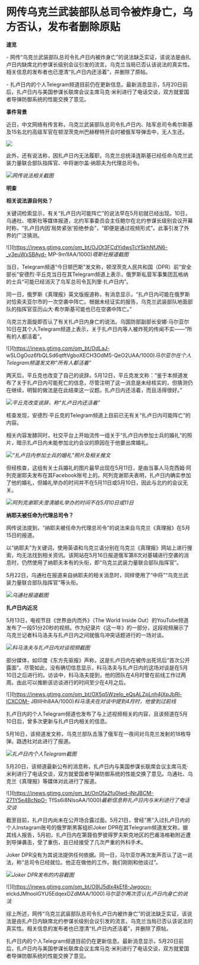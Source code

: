 # 网传乌克兰武装部队总司令被炸身亡，乌方否认，发布者删除原贴

**速览**

\-
网传“乌克兰武装部队总司令扎卢日内被炸身亡”的说法缺乏实证，该说法是由扎卢日内缺席北约参谋长级别会议引发的流言。乌克兰当局已否认该说法的真实性。相关信息的发布者也已澄清“扎卢日内还活着”，并删除了原帖。

\-
扎卢日内的个人Telegram频道目前仍在更新信息。最新消息显示，5月20日前后，扎卢日内与美国参谋长联席会议主席马克·米利进行了电话交谈，双方就爱国者导弹防御系统的性能交换了意见。

**事件背景**

近日，中文网络有传言称，乌克兰武装部队总司令扎卢日内、陆军总司令希尔斯基及15名北约高级军官在顿涅茨克州巴赫穆特开会时被俄军导弹击中，无人生还。

![](https://inews.gtimg.com/om_bt/O6teaF0sxvj8XK37eY87bEFQubQZojdNaB9wLRkdYsMFsAA/1000)

此外，还有说法称，因扎卢日内无法履职，乌克兰总统泽连斯基已经任命乌克兰武装力量联合部队指挥官、中将谢尔盖·纳耶夫为代理总司令。

![](https://inews.gtimg.com/om_bt/O4arVwX0dfP9lo0nYKVvXJOCwlxJL3jBQ0c9cldTbv0MsAA/1000)_网传说法相关截图_

**明查**

**相关说法源自何处？**

关键词检索显示，有关“扎卢日内可能阵亡”的说法早在5月初就已经出现。10日，乌通社、塔斯社等媒体报道，北约军事委员会主任鲍尔在北约参谋长级别会议开幕时称，“扎卢日内因‘局势紧张’拒绝参会”，“即便是通过视频形式”。此事引发了外界的广泛猜测。

![](https://inews.gtimg.com/om_bt/OJOt3FCdYidwsTcY5khNfJN6-_y3euWxSBAyd-
MP-9m1IAA/1000)_塔斯社报道截图_

当日，Telegram频道“今日顿巴斯”发文称，顿涅茨克人民共和国（DPR）前“安全部长”安德烈·平丘克当日在其Telegram频道上表示，俄罗斯私营军事集团瓦格纳的士兵“可能已经消灭了乌军总司令瓦列里·扎卢日内”。

同一日，俄罗斯《真理报》英文版报道称，有消息显示，“扎卢日内可能在俄罗斯对恰索夫亚尔市的一次空袭中阵亡。根据未经证实的报告，乌克兰武装部队地面部队的指挥官亚历山大·希尔斯基可能也已在空袭中阵亡。”

乌克兰方面旋即否认了有关扎卢日内身亡的说法。乌国防部副部长安娜·马尔亚尔10日在其个人Telegram频道上表示，关于扎卢日内等人被炸死的传闻不实——“所有的人都活着”。

![](https://inews.gtimg.com/om_bt/OdLaJ-
wSLOgOoz6fbQLSd6qtftVgboXECH3OdM5-QeO2UAA/1000)_马尔亚尔在个人Telegram频道发文称“所有人都活着”_

两天后，平丘克也改变了自己的说辞。5月12日，平丘克发文称：“鉴于本频道发布了关于扎卢日内可能死亡的信息，尽管注明了这一消息是未经核实的，但猜测仍在继续，明智的做法是在此结束这一议题。扎卢日内还活着，而且活得很好。”

![](https://inews.gtimg.com/om_bt/O29CXdaEl1t1UWWGpFtJYJNZZx0dJtdeoNM01EptYZqRUAA/1000)_平丘克改变说辞，称“扎卢日内还活着”_

核查发现，安德烈·平丘克的Telegram频道上目前已无有关“扎卢日内可能阵亡”的内容。

相关内容发酵同时，社交平台上开始流传一组关于“扎卢日内参加士兵的婚礼”的照片，暗示扎卢日内未能参加北约会议的原因在于他要出席婚礼。

![](https://inews.gtimg.com/om_bt/OCNPhcMEVN0nwWncfriK3S9hNelqcp32yTVx523tuXqgAAA/1000)_“扎卢日内参加士兵的婚礼”照片及相关推文_

但经核查，这组有关士兵婚礼的图片最早出现在5月11日，是由当事人马克西姆·阿列克谢耶夫发布在其Facebook账号上的。阿列克谢耶夫表明，扎卢日内确实参加了他的婚礼，但婚礼举办的时间并不在5月11日或5月10日，因此与北约的会议无关。

![](https://inews.gtimg.com/om_bt/O432TwXc6zjYEOguwthosXnrhIBxZGV3G5krw3su8L4B4AA/1000)_阿列克谢耶夫澄清婚礼举办的时间不在5月10日或11日_

**纳耶夫被任命为代理总司令？**

网传说法提到，“纳耶夫被任命为代理总司令”的说法来自乌克兰《真理报》在5月15日的报道。

以“纳耶夫”为关键词，使用英语和乌克兰语分别在乌克兰《真理报》网站上进行搜索，均无法找到相关资讯。该网站在5月16日报道俄军第8次对基辅进行空袭的消息时，仍然使用了纳耶夫本有的头衔，即“乌克兰武装力量联合部队指挥官”。

5月22日，乌通社在报道来自纳耶夫的相关消息时，同样使用了“中将”“乌克兰武装力量联合部队指挥官”等头衔。

![](https://inews.gtimg.com/om_bt/OGe6BAeJeuwauR5uUDDluMDmQOs5gEggPPFNmG_7hwnOQAA/1000)_乌通社报道截图_

**扎卢日内近况**

5月13日，电视节目《世界由内而外》（The World Inside
Out）的YouTube频道发布了一段51分20秒的视频。作为纪录片《这一年》的一部分，这段视频展示了乌克兰记者科马洛夫与扎卢日内之间就俄乌冲突话题进行的一场对谈。

![](https://inews.gtimg.com/om_bt/OAhNScThyD0EbB4nedw6yBtxoYfQIMO3-1AG0stictkfcAA/1000)_科马洛夫与扎卢日内对谈视频截图_

部分媒体，如印度《东方先驱报》声称，这是扎卢日内在被传出死讯后“首次公开露面”。尽管如此，没有确切信息显示，科马洛夫与扎卢日内的这场对谈是在5月10日之后进行的。访谈中，科马洛夫提到，他的团队在4月时曾在前线工作过两周。由此可以推断该访谈进行的时间至少在4月之后。

![](https://inews.gtimg.com/om_bt/OX5q5WzeIo_eQsALZpLnh4jXpJbRl-lCXCOM-
JBlllHh8AA/1000)_科马洛夫在对谈中提到4月时，他曾到过前线_

扎卢日内的个人Telegram频道也发布了与上述视频相关的内容，且该频道在5月10日后，曾多次更新与扎卢日内相关的信息。

5月16日，该频道发文称，乌克兰部队击落了俄军在一夜间对乌克兰发射的18枚导弹。路透社对此进行了报道。

![](https://inews.gtimg.com/om_bt/OK9DD7m94p7fDT-51fA24lgPA7SDwkASzGtEW2a5HMj8wAA/1000)_扎卢日内个人Telegram截图_

5月20日，该频道最新公布的消息称，扎卢日内与美国参谋长联席会议主席马克·米利进行了电话交谈，双方就爱国者导弹防御系统的性能交换了意见。乌通社、乌克兰《真理报》等媒体对此进行了报道。

![](https://inews.gtimg.com/om_bt/OnOfa2fu0lwd-iNrJBCM-271Y5e4BcNpO-
TfSs6i8NlsoAA/1000)_最新信息称扎卢日内与米利进行了电话交谈_

截至目前，扎卢日内尚未在公开场合露过面。5月21日，曾经“黑”入过扎卢日内的个人Instagram账号的俄罗斯黑客组织Joker
DPR在其Telegram频道发文称，据其线人报告，5月初，扎卢日内在第聂伯罗彼得罗夫斯克地区的巴甫洛格勒附近遭到导弹袭击，受了重伤，且已经接受了几次严重的外科手术。

Joker DPR没有为其说法提供任何依据。同一日，马尔亚尔再次发声否认了这一说法，称“总司令已经就位。他正在做他的工作。我们刚刚和他谈过”。

![](https://inews.gtimg.com/om_bt/OlIEjQYjp114AJC7i6T8mdP8GP-04pPLvGQvxY4UhKeIkAA/1000)_Joker
DPR发布的内容截图_

![](https://inews.gtimg.com/om_bt/O9lJ5dlx4kEf8-Jwgocn-
elckdJMhoolGYU5EdqexDZdMAA/1000)_马尔亚尔再次否认扎卢日内身亡的说法_

综上所述，网传“乌克兰武装部队总司令扎卢日内被炸身亡”的说法缺乏实证，该说法是由扎卢日内缺席北约参谋长级别会议引发的流言。乌克兰当局已否认该说法的真实性。相关信息的发布者也已澄清“扎卢日内还活着”，并删除了原帖。

扎卢日内的个人Telegram频道目前仍在更新信息。最新消息显示，5月20日前后，扎卢日内与美国参谋长联席会议主席马克·米利进行了电话交谈，双方就爱国者导弹防御系统的性能交换了意见。

